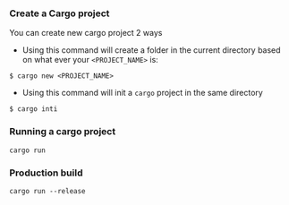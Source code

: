 ### Create a Cargo project

You can create new cargo project 2 ways

- Using this command will create a folder in the current directory based on what
  ever your `<PROJECT_NAME>` is:

```code
$ cargo new <PROJECT_NAME>
```

- Using this command will init a `cargo` project in the same directory

```code
$ cargo inti
```

### Running a cargo project

```code
cargo run
```

### Production build

```code
cargo run --release
```
